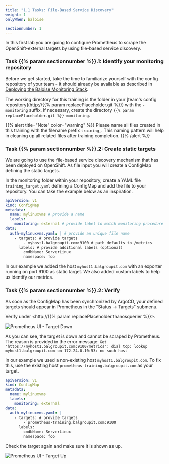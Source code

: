 ```yaml
---
title: "1.1 Tasks: File-Based Service Discovery"
weight: 1
onlyWhen: baloise

sectionnumber: 1
---
```


In this first lab you are going to configure Prometheus to scrape the OpenShift-external targets by using file-based service discovery.

### Task {{% param sectionnumber %}}.1: Identify your monitoring repository

Before we get started, take the time to familiarize yourself with the config repository of your team - it should already be available as described in [Deploying the Baloise Monitoring Stack](https://confluence.baloisenet.com/atlassian/display/BALMATE/01+-+Deploying+the+Baloise+Monitoring+Stack).

The working directory for this training is the folder in your [team's config repository](http://{{% param replacePlaceholder.git %}}) with the `-monitoring` suffix. If necessary, create the directory `{{% param replacePlaceholder.git %}}-monitoring`.

{{% alert title="Note" color="warning" %}}
Please name all files created in this training with the filename prefix `training_`. This naming pattern will help in cleaning up all related files after training completion.
{{% /alert %}}

### Task {{% param sectionnumber %}}.2: Create static targets

We are going to use the file-based service discovery mechanism that has been deployed on OpenShift. As file input you will create a ConfigMap defining the static targets.

In the monitoring folder within your repository, create a YAML file `training_target.yaml` defining a ConfigMap and add the file to your repository. You can take the example below as an inspiration.

```yaml
apiVersion: v1
kind: ConfigMap
metadata:
  name: mylinuxvms # provide a name
  labels:
    monitoring: external # provide label to match monitoring procedure
data:
  auth-mylinuxvms.yaml: | # provide an unique file name
    - targets: # provide targets
        - myhost1.balgroupit.com:9100 # path defaults to /metrics
      labels: # provide additional labels (optional)
        cmdbName: ServerLinux
        namespace: foo
```

In our example we added the host `myhost1.balgroupit.com` with an exporter running on port 9100 as static target. We also added custom labels to help us identify our metrics.

### Task {{% param sectionnumber %}}.2: Verify

As soon as the ConfigMap has been synchronized by ArgoCD, your defined targets should appear in Prometheus in the "Status -> Targets" submenu.

Verify under <http://{{% param replacePlaceholder.thanosquerier %}}>.

![Prometheus UI - Target Down](../target-down.png)

As you can see, the target is down and cannot be scraped by Prometheus. The reason is provided in the error message: `Get "https://myhost1.balgroupit.com:9100/metrics": dial tcp: lookup myhost1.balgroupit.com on 172.24.0.10:53: no such host`

In our example we used a non-existing host `myhost1.balgroupit.com`. To fix this, use the existing host `prometheus-training.balgroupit.com` as your target.

```yaml
apiVersion: v1
kind: ConfigMap
metadata:
  name: mylinuxvms
  labels:
    monitoring: external
data:
  auth-mylinuxvms.yaml: |
    - targets: # provide targets
        - prometheus-training.balgroupit.com:9100
      labels:
        cmdbName: ServerLinux
        namespace: foo
```

Check the target again and make sure it is shown as up.

![Prometheus UI - Target Up](../target-up.png)
